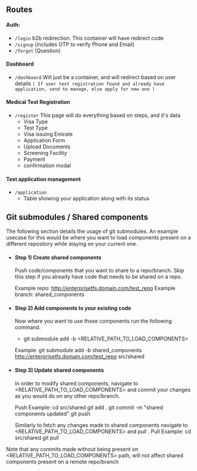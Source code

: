 ## Routes

#### Auth:
- `/login` b2b redirection. This container will have redirect code
- `/signup` (includes OTP to verify Phone and Email)
- `/forgot` (Question)

#### Dashboard
- `/dashboard` Will just be a container, and will redirect based on user details
`(
    If user test registration found and already have application, send to manage,
    else apply for new one
)`

#### Medical Test Registration
- `/register` This page will do everything based on steps, and it's data
    - Visa Type
    - Test Type
    - Visa issuing Emirate
    - Application Form
    - Upload Documents
    - Screening Facility
    - Payment
    - confirmation modal

#### Test application management
- `/application`
    - Table showing your application along with its status

## Git submodules / Shared components
The following section details the usage of git submodules. An example usecase for this would be where you want to load components present on a different repository while staying on your current one.

- #### Step 1) Create shared components
    Push code/components that you want to share to a repo/branch. Skip this step if you already have code that needs to be shared on a repo.
    
    Example repo: http://enterprisetfs.domain.com/test_repo
    Example branch: shared_components

- #### Step 2) Add components to your existing code
    Now where you want to use those components run the following command. 
     - git submodule add -b <BRANCH> <REPO> <RELATIVE_PATH_TO_LOAD_COMPONENTS>
     
     Example: git submodule add -b shared_components http://enterprisetfs.domain.com/test_repo src/shared

- #### Step 3) Update shared components
    In order to modify shared components, navigate to <RELATIVE_PATH_TO_LOAD_COMPONENTS> and commit your changes as you would do on any other repo/branch.
    
    Push Example: 
    cd src/shared
    git add .
    git commit -m "shared components updated"
    git push
    
    Similarly to fetch any changes made to shared components navigate to <RELATIVE_PATH_TO_LOAD_COMPONENTS> and pull
    .
    Pull Example: 
    cd src/shared
    git pull
    
Note that any commits made without being present on <RELATIVE_PATH_TO_LOAD_COMPONENTS> path, will not affect shared components present on a remote repo/branch
